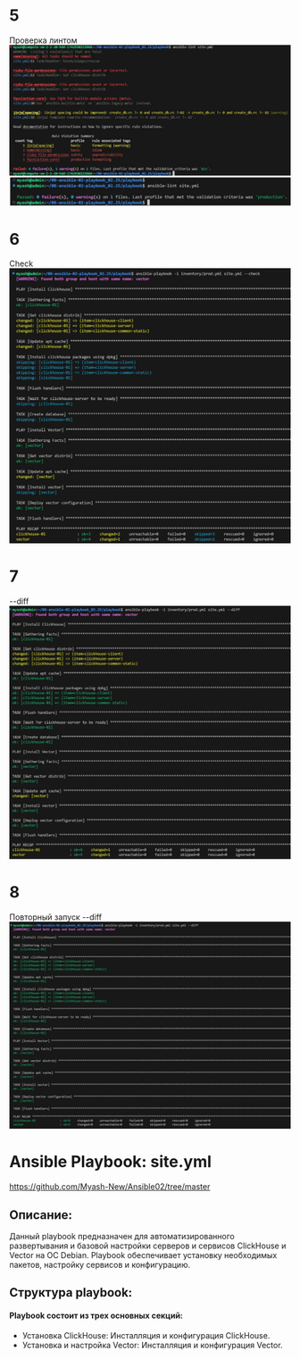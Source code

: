 
# 5

Проверка линтом
![ansible-lint](https://github.com/Myash-New/Ansible02/blob/master/01.jpg)
![ansible-lint](https://github.com/Myash-New/Ansible02/blob/master/02.jpg)

# 6

Check
![ansible_check](https://github.com/Myash-New/Ansible02/blob/master/03.jpg)

# 7

--diff
![ansible_diff](https://github.com/Myash-New/Ansible02/blob/master/04.jpg)

# 8

Повторный запуск --diff
![ansible_diff](https://github.com/Myash-New/Ansible02/blob/master/05.jpg)




# Ansible Playbook: site.yml
https://github.com/Myash-New/Ansible02/tree/master

## Описание: 
Данный playbook предназначен для автоматизированного развертывания и базовой настройки серверов и сервисов ClickHouse и Vector на ОС Debian. Playbook обеспечивает установку необходимых пакетов, настройку сервисов и конфигурацию.

## Структура playbook: 
#### Playbook состоит из трех основных секций:
- Установка ClickHouse: Инсталляция и конфигурация ClickHouse.
- Установка и настройка Vector: Инсталляция и конфигурация Vector.
